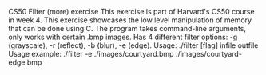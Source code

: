 CS50 Filter (more) exercise
This exercise is part of Harvard's CS50 course in week 4. This exercise showcases the low level manipulation of memory that can be done using C. The program takes command-line arguments, only works with certain .bmp images. Has 4 different filter options: -g (grayscale), -r (reflect), -b (blur), -e (edge).
Usage: ./filter [flag] infile outfile
Usage example: ./filter -e ./images/courtyard.bmp ./images/courtyard-edge.bmp
